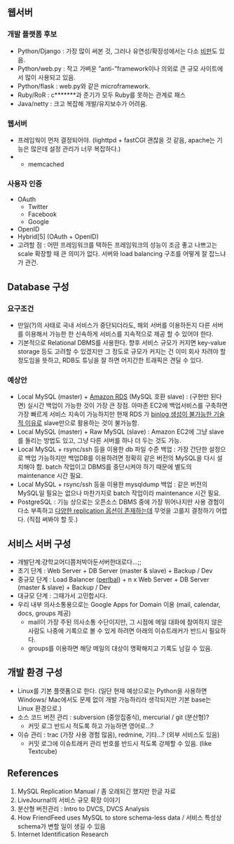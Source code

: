 ## 웹서버
### 개발 플랫폼 후보
- Python/Django : 가장 많이 써본 것, 그러나 유연성/확장성에서는 다소 [비판](https://www.scribd.com/doc/37113340/Why-Django-Sucks-and-How-we-Can-Fix-it)도 있음.
- Python/web.py : 작고 가벼운 ”anti-”framework이나 의외로 큰 규모 사이트에서 많이 사용되고 있음.
- Python/flask : web.py와 같은 microframework.
- Ruby/RoR : c*******과 준기가 모두 Ruby를 못하는 관계로 패스
- Java/netty : 크고 복잡해 개발/유지보수가 어려움.

### 웹서버
- 프레임웍이 먼저 결정되어야. (lighttpd + fastCGI 괜찮을 것 같음, apache는 기능은 많은데 설정 관리가 너무 복잡하다.)
- + memcached

### 사용자 인증
- OAuth
    - Twitter
    - Facebook
    - Google
- OpenID
- Hybrid[5] (OAuth + OpenID)
- 고려할 점 : 어떤 프레임워크를 택하든 프레임워크의 성능이 조금 좋고 나쁘고는 scale 확장할 때 큰 의미가 없다. 서버와 load balancing 구조를 어떻게 잘 잡느냐가 관건.

## Database 구성
### 요구조건
- 만일(?)의 사태로 국내 서비스가 중단되더라도, 해외 서버를 이용하든지 다른 서버를 이용해서 가능한 한 신속하게 서비스를 지속적으로 제공 할 수 있어야 한다.
- 기본적으로 Relational DBMS를 사용한다. 향후 서비스 규모가 커지면 key-value storage 등도 고려할 수 있겠지만 그 정도로 규모가 커지는 건 이미 회사 차려야 할 정도임을 뜻하고, RDB도 튜닝을 잘 하면 어지간한 트래픽은 견딜 수 있다.

### 예상안
- Local MySQL (master) + [Amazon RDS](https://aws.amazon.com/rds/) (MySQL 호환 slave) : (구현만 된다면)
    실시간 백업이 가능한 것이 가장 큰 장점.
    아마존 EC2에 백업서비스를 구축하면 가장 빠르게 서비스 지속이 가능하지만 현재 RDS 가
    [binlog 생성이 불가능한 기술적 이유로](https://forums.aws.amazon.com/message.jspa?messageID=150184)
    slave만으로 활용하는 것이 불가능함.
- Local MySQL (master) + Raw MySQL (slave) : Amazon
    EC2에 그냥 slave를 돌리는 방법도 있고, 그냥 다른 서버를 하나 더 두는 것도 가능.
- Local MySQL + rsync/ssh 등을 이용한 db 파일 수준 백업 :
    가장 간단한 설정으로 백업 가능하지만 백업DB를 이용하려면
    정확히 같은 버전의 MySQL을 다시 설치해야 함. batch
    작업이고 DBMS를 중단시켜야 하기 때문에 별도의 maintenance 시간 필요.
- Local MySQL + rsync/ssh 등을 이용한 mysqldump 백업 :
    같은 버전의 MySQL일 필요는 없으나 마찬가지로 batch 작업이라 maintenance 시간 필요.
- PostgreSQL : 기능 상으로는 오픈소스 DBMS 중에 가장 뛰어나지만 사용 경험이 다소 부족하고
    [다양한 replication 옵션이 존재하는데](http://pugs.postgresql.org/files/replication_jul08.pdf)
    무엇을 고를지 결정하기 어렵다. (직접 써봐야 할 듯.)

## 서비스 서버 구성
- 개발단계:걍학교어디쯤처박아둔서버한대로다...;;
- 초기 단계 : Web Server + DB Server (master & slave) + Backup / Dev
- 중규모 단계 : Load Balancer ([perlbal](https://github.com/perlbal/)) + n x Web Server + DB Server (master & slave) + Backup / Dev
- 대규모 단계 : 그때가서 고민합시다.
- 우리 내부 의사소통용으로는 Google Apps for Domain 이용 (mail, calendar, docs, groups
제공)
    - mail이 가장 주된 의사소통 수단이지만, 그 시점에 메일 대화에 참여하지 않은 사람도 나중에 기록으로 볼 수 있게 하려면 아래의 이슈트래커가 반드시 필요하다.
    - groups를 이용하면 해당 메일의 대상이 명확해지고 기록도 남길 수 있음.

## 개발 환경 구성

- Linux를 기본 플랫폼으로 한다. (일단 현재 예상으로는 Python을 사용하면 Windows/ Mac에서도 문제 없이 개발 가능하리라 생각되지만 기본 base는 Linux 환경으로.)
- 소스 코드 버전 관리 : subversion (중앙집중식), mercurial / git (분산형)?
    - 커밋 로그 반드시 적도록 하고 가능하면 영어로...?
- 이슈 관리 : trac (가장 사용 경험 많음), redmine, 기타...? (외부 서비스도 있음)
    - 커밋 로그에 이슈트래커 관리 번호를 반드시 적도록 강제할 수 있음. (like Textcube)

## References
1. MySQL Replication Manual / 좀 오래되긴 했지만 한글 자료
2. LiveJournal의 서비스 규모 확장 이야기
3. 분산형 버전관리 : Intro to DVCS, DVCS Analysis
4. How FriendFeed uses MySQL to store schema-less data / 서비스 특성상 schema가 변할 일이 생길 수 있음
5. Internet Identification Research
